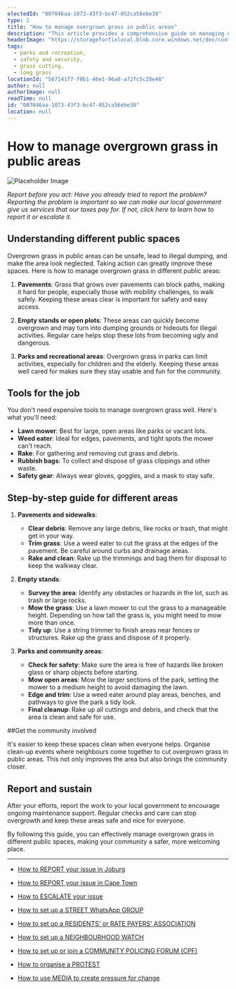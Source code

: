 ```yaml
---
electedId: "007046aa-1073-43f3-bc47-052ca56ebe38"
type: 2
title: "How to manage overgrown grass in public areas"
description: "This article provides a comprehensive guide on managing overgrown grass in public spaces in Gauteng, emphasizing the importance of safety and community involvement. It outlines practical steps for maintaining pavements, vacant lots, and parks, along with essential tools needed for the job."
headerImage: "https://storageforfixlocal.blob.core.windows.net/dev/content/007046aa-1073-43f3-bc47-052ca56ebe38/images/007046aa-1073-43f3-bc47-052ca56ebe38.webp"
tags:
  - parks and recreation,
  - safety and security,
  - grass cutting,
  - long grass
locationId: "567141f7-f0b1-46e1-96a8-a72fc5c28e48"
author: null
authorImage: null
readTime: null
id: "007046aa-1073-43f3-bc47-052ca56ebe38"
location: null
---
```


# How to manage overgrown grass in public areas

![Placeholder Image](https://storageforfixlocal.blob.core.windows.net/dev/content/007046aa-1073-43f3-bc47-052ca56ebe38/images/007046aa-1073-43f3-bc47-052ca56ebe38.webp)



*Report before you act:* *Have you already tried to report the problem? Reporting the problem is important so we can make our local government give us services that our taxes pay for. If not, click here to learn how to report it or escalate it.*

## Understanding different public spaces

Overgrown grass in public areas can be unsafe, lead to illegal dumping, and make the area look neglected. Taking action can greatly improve these spaces. Here is how to manage overgrown grass in different public areas:

1. **Pavements**: Grass that grows over pavements can block paths, making it hard for people, especially those with mobility challenges, to walk safely. Keeping these areas clear is important for safety and easy access.

2. **Empty stands or open plots**: These areas can quickly become overgrown and may turn into dumping grounds or hideouts for illegal activities. Regular care helps stop these lots from becoming ugly and dangerous.

3. **Parks and recreational areas**: Overgrown grass in parks can limit activities, especially for children and the elderly. Keeping these areas well cared for makes sure they stay usable and fun for the community.

## Tools for the job

You don't need expensive tools to manage overgrown grass well. Here's what you'll need:

- **Lawn mower**: Best for large, open areas like parks or vacant lots.
- **Weed eater**: Ideal for edges, pavements, and tight spots the mower can't reach.
- **Rake**: For gathering and removing cut grass and debris.
- **Rubbish bags**: To collect and dispose of grass clippings and other waste.
- **Safety gear**: Always wear gloves, goggles, and a mask to stay safe.

## Step-by-step guide for different areas

1. **Pavements and sidewalks**:
   - **Clear debris**: Remove any large debris, like rocks or trash, that might get in your way.
   - **Trim grass**: Use a weed eater to cut the grass at the edges of the pavement. Be careful around curbs and drainage areas.
   - **Rake and clean**: Rake up the trimmings and bag them for disposal to keep the walkway clear.

2. **Empty stands**:
   - **Survey the area**: Identify any obstacles or hazards in the lot, such as trash or large rocks.
   - **Mow the grass**: Use a lawn mower to cut the grass to a manageable height. Depending on how tall the grass is, you might need to mow more than once.
   - **Tidy up**: Use a string trimmer to finish areas near fences or structures. Rake up the grass and dispose of it properly.

3. **Parks and community areas**:
   - **Check for safety**: Make sure the area is free of hazards like broken glass or sharp objects before starting.
   - **Mow open areas**: Mow the larger sections of the park, setting the mower to a medium height to avoid damaging the lawn.
   - **Edge and trim**: Use a weed eater around play areas, benches, and pathways to give the park a tidy look.
   - **Final cleanup**: Rake up all cuttings and debris, and check that the area is clean and safe for use.

##Get the community involved

It's easier to keep these spaces clean when everyone helps. Organise clean-up events where neighbours come together to cut overgrown grass in public areas. This not only improves the area but also brings the community closer.

## Report and sustain

After your efforts, report the work to your local government to encourage ongoing maintenance support. Regular checks and care can stop overgrowth and keep these areas safe and nice for everyone.

By following this guide, you can effectively manage overgrown grass in different public spaces, making your community a safer, more welcoming place.
    
---
- [How to REPORT your issue in Joburg](/content/d89d6623-6c7f-4f1b-9586-75c4f415c1a1/)
- [How to REPORT your issue in Cape Town](/content/e2cdfca7-24f3-4ea7-b3e6-ab3ccbd50277/)
- [How to ESCALATE your issue](/content/5c82dc08-0baf-410a-8de9-f7959a4beb3d/)

- [How to set up a STREET WhatsApp GROUP](/content/d6dea590-a527-494e-a551-c338f3bac46b/)
- [How to set up a RESIDENTS' or RATE PAYERS' ASSOCIATION](/content/70f67bab-f596-433f-9f13-f6545cff700e/)
- [How to set up a NEIGHBOURHOOD WATCH](/content/475ff4fc-c8c6-4c0c-a454-6f6dc42c6ce8/)
- [How to set up or join a COMMUNITY POLICING FORUM (CPF)](/content/475ff4fc-c8c6-4c0c-a454-6f6dc42c6ce8/)
- [How to organise a PROTEST](/content/2b41cb77-77fb-4bea-a4e5-f440b207a253/)
- [How to use MEDIA to create pressure for change](/content/c13796b6-860b-4830-ba7f-c0113cf9daae/)